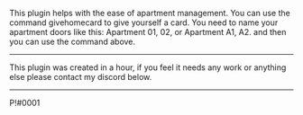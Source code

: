 This plugin helps with the ease of apartment management.
You can use the command givehomecard to give yourself a card.
You need to name your apartment doors like this: Apartment 01, 02, or Apartment A1, A2. and then you can use the command above.

-----------------------------------------------------------

This plugin was created in a hour, if you feel it needs any work or anything else please contact my discord below.

-----------------------------------------------------------
P!#0001
